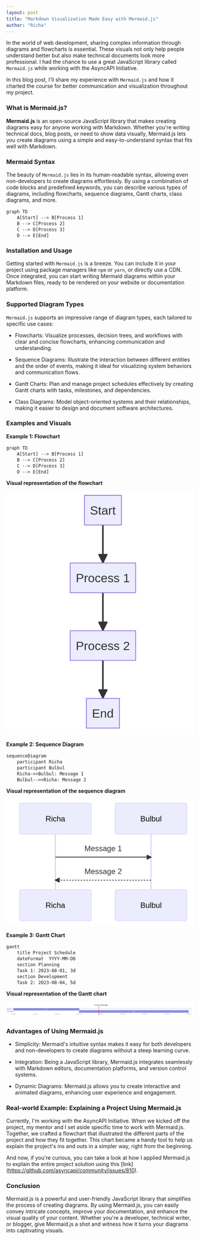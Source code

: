 ```yaml
---
layout: post
title: "Markdown Visualization Made Easy with Mermaid.js"
author: "Richa"
---
```


In the world of web development, sharing complex information through diagrams and flowcharts is essential. These visuals not only help people understand better but also make technical documents look more professional. I had the chance to use a great JavaScript library called `Mermaid.js` while working with the AsyncAPI Initiative.

In this blog post, I'll share my experience with `Mermaid.js` and how it charted the course for better communication and visualization throughout my project. 

### What is Mermaid.js? 

**Mermaid.js** is an open-source JavaScript library that makes creating diagrams easy for anyone working with Markdown. Whether you're writing technical docs, blog posts, or need to show data visually, Mermaid.js lets you create diagrams using a simple and easy-to-understand syntax that fits well with Markdown.

### Mermaid Syntax

The beauty of `Mermaid.js` lies in its human-readable syntax, allowing even non-developers to create diagrams effortlessly. By using a combination of code blocks and predefined keywords, you can describe various types of diagrams, including flowcharts, sequence diagrams, Gantt charts, class diagrams, and more.

```
graph TD
    A[Start] --> B[Process 1]
    B --> C[Process 2]
    C --> D[Process 3]
    D --> E[End]
```


### Installation and Usage

Getting started with `Mermaid.js` is a breeze. You can include it in your project using package managers like `npm` or `yarn`, or directly use a CDN. Once integrated, you can start writing Mermaid diagrams within your Markdown files, ready to be rendered on your website or documentation platform.

### Supported Diagram Types

`Mermaid.js` supports an impressive range of diagram types, each tailored to specific use cases:

- Flowcharts: Visualize processes, decision trees, and workflows with clear and concise flowcharts, enhancing communication and understanding.

- Sequence Diagrams: Illustrate the interaction between different entities and the order of events, making it ideal for visualizing system behaviors and communication flows.

- Gantt Charts: Plan and manage project schedules effectively by creating Gantt charts with tasks, milestones, and dependencies.

- Class Diagrams: Model object-oriented systems and their relationships, making it easier to design and document software architectures.

### Examples and Visuals

**Example 1: Flowchart**

```
graph TD
    A[Start] --> B[Process 1]
    B --> C[Process 2]
    C --> D[Process 3]
    D --> E[End]
```

**Visual representation of the flowchart**


![flowchart](https://raw.githubusercontent.com/14Richa/testga/main/flowchart.png)

**Example 2: Sequence Diagram**

```
sequenceDiagram
    participant Richa
    participant Bulbul
    Richa->>Bulbul: Message 1
    Bulbul-->>Richa: Message 2

```

**Visual representation of the sequence diagram**

![sequence diagram](https://raw.githubusercontent.com/14Richa/testga/main/sequence-diagram.png)

**Example 3: Gantt Chart**

```
gantt
    title Project Schedule
    dateFormat  YYYY-MM-DD
    section Planning
    Task 1: 2023-08-01, 3d
    section Development
    Task 2: 2023-08-04, 5d
```

**Visual representation of the Gantt chart**

![Gantt chart](https://raw.githubusercontent.com/14Richa/testga/main/grantchart.png)


### Advantages of Using Mermaid.js

- Simplicity: Mermaid's intuitive syntax makes it easy for both developers and non-developers to create diagrams without a steep learning curve.

- Integration: Being a JavaScript library, Mermaid.js integrates seamlessly with Markdown editors, documentation platforms, and version control systems.

- Dynamic Diagrams: Mermaid.js allows you to create interactive and animated diagrams, enhancing user experience and engagement.


### Real-world Example: Explaining a Project Using Mermaid.js

Currently, I'm working with the AsyncAPI Initiative. When we kicked off the project, my mentor and I set aside specific time to work with Mermaid.js. Together, we crafted a flowchart that illustrated the different parts of the project and how they fit together. This chart became a handy tool to help us explain the project's ins and outs in a simpler way, right from the beginning.

And now, if you're curious, you can take a look at how I applied Mermaid.js to explain the entire project solution using this [link] (https://github.com/asyncapi/community/issues/810).


### Conclusion

Mermaid.js is a powerful and user-friendly JavaScript library  that simplifies the process of creating diagrams. By using Mermaid.js, you can easily convey intricate concepts, improve your documentation, and enhance the visual quality of your content. Whether you're a developer, technical writer, or blogger, give Mermaid.js a shot and witness how it turns your diagrams into captivating visuals.